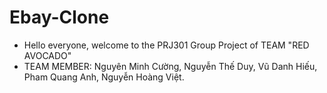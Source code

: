 # Ebay-Clone
+ Hello everyone, welcome to the PRJ301 Group Project of TEAM "RED AVOCADO"
+ TEAM MEMBER: Nguyên Minh Cường, Nguyễn Thế Duy, Vũ Danh Hiếu, Pham Quang Anh, Nguyễn Hoàng Việt.
